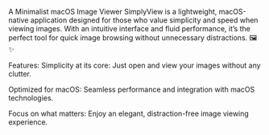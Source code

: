 A Minimalist macOS Image Viewer
SimplyView is a lightweight, macOS-native application designed for those who value simplicity and speed when viewing images. With an intuitive interface and fluid performance, it’s the perfect tool for quick image browsing without unnecessary distractions. 🖼️✨

Features:
Simplicity at its core: Just open and view your images without any clutter.

Optimized for macOS: Seamless performance and integration with macOS technologies.

Focus on what matters: Enjoy an elegant, distraction-free image viewing experience.
